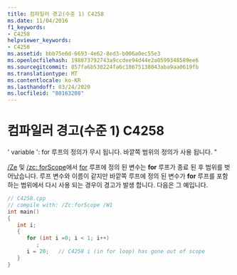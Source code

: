 ```yaml
---
title: 컴파일러 경고(수준 1) C4258
ms.date: 11/04/2016
f1_keywords:
- C4258
helpviewer_keywords:
- C4258
ms.assetid: bbb75e6d-6693-4e62-8ed3-b006a0ec55e3
ms.openlocfilehash: 198873792743a9ccdee94d44e2a0599348589ee6
ms.sourcegitcommit: 857fa6b530224fa6c18675138043aba9aa0619fb
ms.translationtype: MT
ms.contentlocale: ko-KR
ms.lasthandoff: 03/24/2020
ms.locfileid: "80163208"
---
```

# <a name="compiler-warning-level-1-c4258"></a>컴파일러 경고(수준 1) C4258

' variable ': for 루프의 정의가 무시 됩니다. 바깥쪽 범위의 정의가 사용 됩니다. "

[/Ze](../../build/reference/za-ze-disable-language-extensions.md) 및 [/zc: forScope](../../build/reference/zc-forscope-force-conformance-in-for-loop-scope.md)에서 [for](../../cpp/for-statement-cpp.md) 루프에 정의 된 변수는 **for** 루프가 종료 된 후 범위를 벗어났습니다. 루프 변수와 이름이 같지만 바깥쪽 루프에 정의 된 변수가 **for** 루프를 포함 하는 범위에서 다시 사용 되는 경우이 경고가 발생 합니다. 다음은 그 예입니다.

```cpp
// C4258.cpp
// compile with: /Zc:forScope /W1
int main()
{
   int i;
   {
      for (int i =0; i < 1; i++)
         ;
      i = 20;   // C4258 i (in for loop) has gone out of scope
   }
}
```
